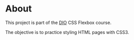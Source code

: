 # About

This project is part of the [DIO](https://www.dio.me) CSS Flexbox course.

The objective is to practice styling HTML pages with CSS3.